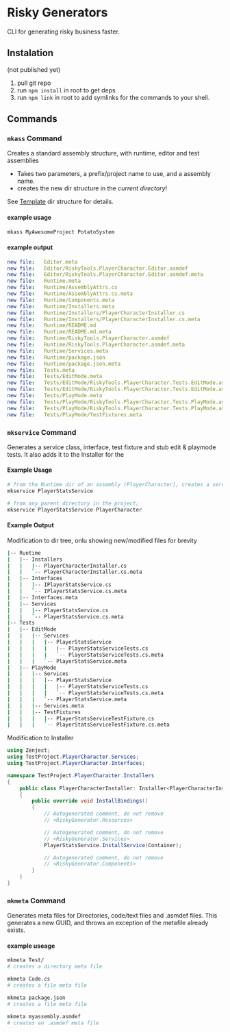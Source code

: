 # Risky Generators
CLI for generating risky business faster.

## Instalation
(not published yet)

1) pull git repo
2) run `npm install` in root to get deps
3) run `npm link` in root to add symlinks for the commands to your shell.

## Commands

### `mkass` Command
Creates a standard assembly structure, with runtime, editor and test assemblies

* Takes two parameters, a prefix/project name to use, and a assembly name.
* creates the new dir structure in the _current directory_!

See [Template](AssemblyDirGenerator\{NAME}) dir structure for details. 

#### example usage

``` bash
mkass MyAwesomeProject PotatoSystem
```

#### example output
``` yaml
new file:   Editor.meta
new file:   Editor/RiskyTools.PlayerCharacter.Editor.asmdef
new file:   Editor/RiskyTools.PlayerCharacter.Editor.asmdef.meta
new file:   Runtime.meta
new file:   Runtime/AssemblyAttrs.cs
new file:   Runtime/AssemblyAttrs.cs.meta
new file:   Runtime/Components.meta
new file:   Runtime/Installers.meta
new file:   Runtime/Installers/PlayerCharacterInstaller.cs
new file:   Runtime/Installers/PlayerCharacterInstaller.cs.meta
new file:   Runtime/README.md
new file:   Runtime/README.md.meta
new file:   Runtime/RiskyTools.PlayerCharacter.asmdef
new file:   Runtime/RiskyTools.PlayerCharacter.asmdef.meta
new file:   Runtime/Services.meta
new file:   Runtime/package.json
new file:   Runtime/package.json.meta
new file:   Tests.meta
new file:   Tests/EditMode.meta
new file:   Tests/EditMode/RiskyTools.PlayerCharacter.Tests.EditMode.asmdef
new file:   Tests/EditMode/RiskyTools.PlayerCharacter.Tests.EditMode.asmdef.meta
new file:   Tests/PlayMode.meta
new file:   Tests/PlayMode/RiskyTools.PlayerCharacter.Tests.PlayMode.asmdef
new file:   Tests/PlayMode/RiskyTools.PlayerCharacter.Tests.PlayMode.asmdef.meta
new file:   Tests/PlayMode/TestFixtures.meta
```

### `mkservice` Command
Generates a service class, interface, test fixture and stub edit & playmode tests.
It also adds it to the Installer for the 

#### Example Usage
``` bash
# from the Runtime dir of an assembly (PlayerCharacter), creates a service called PlayerStatsService;
mkservice PlayerStatsService

# from any parent directory in the project;
mkservice PlayerStatsService PlayerCharacter
```

#### Example Output

Modification to dir tree, onlu showing new/modified files for brevity
``` bash
|-- Runtime
|   |-- Installers
|   |   |-- PlayerCharacterInstaller.cs
|   |   `-- PlayerCharacterInstaller.cs.meta
|   |-- Interfaces
|   |   |-- IPlayerStatsService.cs
|   |   `-- IPlayerStatsService.cs.meta
|   |-- Interfaces.meta
|   |-- Services
|   |   |-- PlayerStatsService.cs
|   |   `-- PlayerStatsService.cs.meta
|-- Tests
|   |-- EditMode
|   |   |-- Services
|   |   |   |-- PlayerStatsService
|   |   |   |   |-- PlayerStatsServiceTests.cs
|   |   |   |   `-- PlayerStatsServiceTests.cs.meta
|   |   |   `-- PlayerStatsService.meta
|   |-- PlayMode
|   |   |-- Services
|   |   |   |-- PlayerStatsService
|   |   |   |   |-- PlayerStatsServiceTests.cs
|   |   |   |   `-- PlayerStatsServiceTests.cs.meta
|   |   |   `-- PlayerStatsService.meta
|   |   |-- Services.meta
|   |   |-- TestFixtures
|   |   |   |-- PlayerStatsServiceTestFixture.cs
|   |   |   `-- PlayerStatsServiceTestFixture.cs.meta

```

Modification to Installer

``` c#
using Zenject;
using TestProject.PlayerCharacter.Services;
using TestProject.PlayerCharacter.Interfaces;

namespace TestProject.PlayerCharacter.Installers
{
    public class PlayerCharacterInstaller: Installer<PlayerCharacterInstaller>
    {
        public override void InstallBindings()
        {
            // Autogenerated comment, do not remove
            // <RiskyGenerator.Resources>

            // Autogenerated comment, do not remove
            // <RiskyGenerator.Services>
            PlayerStatsService.InstallService(Container);

            // Autogenerated comment, do not remove
            // <RiskyGenerator.Components>
        }
    }
}
```

### `mkmeta` Command

Generates meta files for Directories, code/text files and .asmdef files. This generates a new GUID, and throws an exception of the metafile already exists.

#### example useage

``` bash
mkmeta Test/
# creates a directory meta file

mkmeta Code.cs
# creates a file meta file

mkmeta package.json
# creates a file meta file

mkmeta myassembly.asmdef
# creates an .asmdef meta file
```